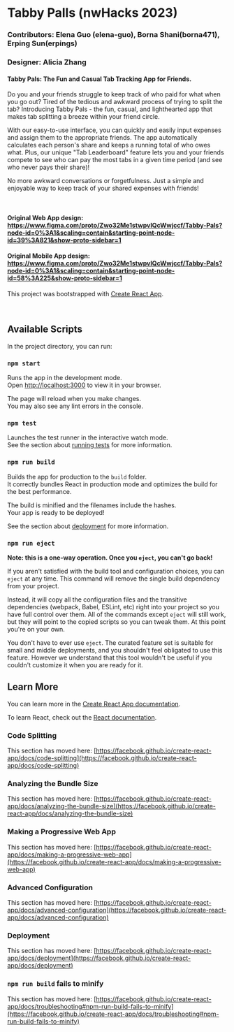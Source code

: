 # Tabby Palls (nwHacks 2023)

### Contributors: Elena Guo (elena-guo), Borna Shani(borna471), Erping Sun(erpings)
### Designer: Alicia Zhang

#### Tabby Pals: The Fun and Casual Tab Tracking App for Friends.

Do you and your friends struggle to keep track of who paid for what when you go out? Tired of the tedious and awkward process of trying to split the tab? Introducing Tabby Pals - the fun, casual, and lighthearted app that makes tab splitting a breeze within your friend circle.

With our easy-to-use interface, you can quickly and easily input expenses and assign them to the appropriate friends. The app automatically calculates each person's share and keeps a running total of who owes what. Plus, our unique "Tab Leaderboard" feature lets you and your friends compete to see who can pay the most tabs in a given time period (and see who never pays their share)!

No more awkward conversations or forgetfulness. Just a simple and enjoyable way to keep track of your shared expenses with friends!

&nbsp;
&nbsp;

#### Original Web App design: https://www.figma.com/proto/Zwo32Me1stwpvIQcWwjccf/Tabby-Pals?node-id=0%3A1&scaling=contain&starting-point-node-id=39%3A821&show-proto-sidebar=1

#### Original Mobile App design: https://www.figma.com/proto/Zwo32Me1stwpvIQcWwjccf/Tabby-Pals?node-id=0%3A1&scaling=contain&starting-point-node-id=58%3A225&show-proto-sidebar=1


This project was bootstrapped with [Create React App](https://github.com/facebook/create-react-app).

&nbsp;
&nbsp;
&nbsp;
&nbsp;




## Available Scripts

In the project directory, you can run:

### `npm start`

Runs the app in the development mode.\
Open [http://localhost:3000](http://localhost:3000) to view it in your browser.

The page will reload when you make changes.\
You may also see any lint errors in the console.

### `npm test`

Launches the test runner in the interactive watch mode.\
See the section about [running tests](https://facebook.github.io/create-react-app/docs/running-tests) for more information.

### `npm run build`

Builds the app for production to the `build` folder.\
It correctly bundles React in production mode and optimizes the build for the best performance.

The build is minified and the filenames include the hashes.\
Your app is ready to be deployed!

See the section about [deployment](https://facebook.github.io/create-react-app/docs/deployment) for more information.

### `npm run eject`

**Note: this is a one-way operation. Once you `eject`, you can't go back!**

If you aren't satisfied with the build tool and configuration choices, you can `eject` at any time. This command will remove the single build dependency from your project.

Instead, it will copy all the configuration files and the transitive dependencies (webpack, Babel, ESLint, etc) right into your project so you have full control over them. All of the commands except `eject` will still work, but they will point to the copied scripts so you can tweak them. At this point you're on your own.

You don't have to ever use `eject`. The curated feature set is suitable for small and middle deployments, and you shouldn't feel obligated to use this feature. However we understand that this tool wouldn't be useful if you couldn't customize it when you are ready for it.

## Learn More

You can learn more in the [Create React App documentation](https://facebook.github.io/create-react-app/docs/getting-started).

To learn React, check out the [React documentation](https://reactjs.org/).

### Code Splitting

This section has moved here: [https://facebook.github.io/create-react-app/docs/code-splitting](https://facebook.github.io/create-react-app/docs/code-splitting)

### Analyzing the Bundle Size

This section has moved here: [https://facebook.github.io/create-react-app/docs/analyzing-the-bundle-size](https://facebook.github.io/create-react-app/docs/analyzing-the-bundle-size)

### Making a Progressive Web App

This section has moved here: [https://facebook.github.io/create-react-app/docs/making-a-progressive-web-app](https://facebook.github.io/create-react-app/docs/making-a-progressive-web-app)

### Advanced Configuration

This section has moved here: [https://facebook.github.io/create-react-app/docs/advanced-configuration](https://facebook.github.io/create-react-app/docs/advanced-configuration)

### Deployment

This section has moved here: [https://facebook.github.io/create-react-app/docs/deployment](https://facebook.github.io/create-react-app/docs/deployment)

### `npm run build` fails to minify

This section has moved here: [https://facebook.github.io/create-react-app/docs/troubleshooting#npm-run-build-fails-to-minify](https://facebook.github.io/create-react-app/docs/troubleshooting#npm-run-build-fails-to-minify)
